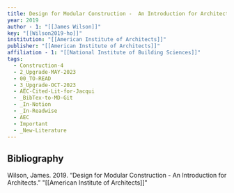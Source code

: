 ```yaml
---
title: Design for Modular Construction -  An Introduction for Architects
year: 2019
author - 1: "[[James Wilson]]"
key: "[[Wilson2019-ho]]"
institution: "[[American Institute of Architects]]"
publisher: "[[American Institute of Architects]]"
affiliation - 1: "[[National Institute of Building Sciences]]"
tags:
  - Construction-4
  - 2_Upgrade-MAY-2023
  - 00_TO-READ
  - 3_Upgrade-OCT-2023
  - AEC-Cited-Lit-for-Jacqui
  - _BibTex-to-MD-Git
  - _In-Notion
  - _In-Readwise
  - AEC
  - Important
  - _New-Literature
---
```


## Bibliography
Wilson, James. 2019. “Design for Modular Construction -  An Introduction for Architects.” "[[American Institute of Architects]]"